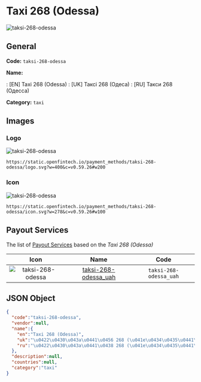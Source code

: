 
# Taxi 268 (Odessa) 
![taksi-268-odessa](https://static.openfintech.io/payment_methods/taksi-268-odessa/logo.svg?w=400&c=v0.59.26#w200)  

## General 
**Code:** `taksi-268-odessa` 
 
**Name:** 
 
:	[EN] Taxi 268 (Odessa) 
:	[UK] Таксі 268 (Одеса) 
:	[RU] Такси 268 (Одесса) 
 
**Category:** `taxi` 
 

## Images 

### Logo 
![taksi-268-odessa](https://static.openfintech.io/payment_methods/taksi-268-odessa/logo.svg?w=400&c=v0.59.26#w200)  

```
https://static.openfintech.io/payment_methods/taksi-268-odessa/logo.svg?w=400&c=v0.59.26#w200
```  

### Icon 
![taksi-268-odessa](https://static.openfintech.io/payment_methods/taksi-268-odessa/icon.svg?w=278&c=v0.59.26#w100)  

```
https://static.openfintech.io/payment_methods/taksi-268-odessa/icon.svg?w=278&c=v0.59.26#w100
```  

## Payout Services 
 
The list of [Payout Services](/payout-services/) based on the _Taxi 268 (Odessa)_ 

|Icon|Name|Code| 
|:---:|:---:|:---:| 
|![taksi-268-odessa](https://static.openfintech.io/payout_methods/taksi-268-odessa/icon.svg?w=278&c=v0.59.26#w40) |[taksi-268-odessa_uah](/payout-services/taksi-268-odessa_uah/)|`taksi-268-odessa_uah`| 
 

## JSON Object 

```json
{
  "code":"taksi-268-odessa",
  "vendor":null,
  "name":{
    "en":"Taxi 268 (Odessa)",
    "uk":"\u0422\u0430\u043a\u0441\u0456 268 (\u041e\u0434\u0435\u0441\u0430)",
    "ru":"\u0422\u0430\u043a\u0441\u0438 268 (\u041e\u0434\u0435\u0441\u0441\u0430)"
  },
  "description":null,
  "countries":null,
  "category":"taxi"
}
```  
